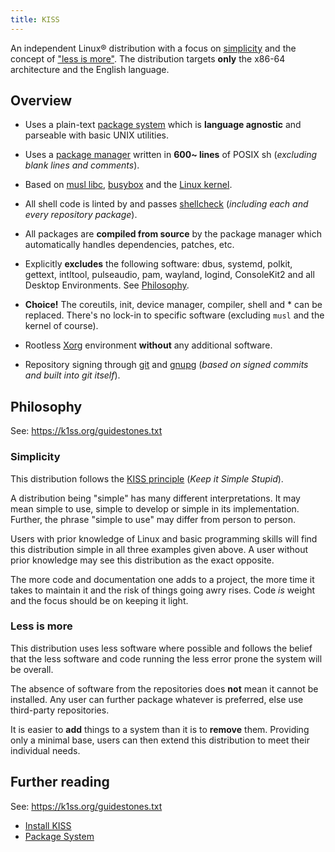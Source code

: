 ```yaml
---
title: KISS
---
```


An independent Linux® distribution with a focus on [simplicity](#simplicity) and the concept of ["less is more"](#less-is-more). The distribution targets **only** the x86-64 architecture and the English language.


## Overview

- Uses a plain-text [package system](/package-system.txt) which is **language agnostic** and parseable with basic UNIX utilities.

- Uses a [package manager](https://github.com/kisslinux/kiss) written in **600~ lines** of POSIX sh (*excluding blank lines and comments*).

- Based on [musl libc](https://www.musl-libc.org/), [busybox](https://busybox.net/) and the [Linux kernel](https://kernel.org).

- All shell code is linted by and passes [shellcheck](https://www.shellcheck.net/) (*including each and every repository package*).

- All packages are **compiled from source** by the package manager which automatically handles dependencies, patches, etc.

- Explicitly **excludes** the following software: dbus, systemd, polkit, gettext, intltool, pulseaudio, pam, wayland, logind, ConsoleKit2 and all Desktop Environments. See [Philosophy](#philosophy).

- **Choice!** The coreutils, init, device manager, compiler, shell and \* can be replaced. There's no lock-in to specific software (excluding `musl` and the kernel of course).

- Rootless [Xorg](https://x.org) environment **without** any additional software.

- Repository signing through [git](https://git-scm.com/) and [gnupg](https://www.gnupg.org/) (*based on signed commits and built into git itself*).


## Philosophy

See: <https://k1ss.org/guidestones.txt>

### Simplicity

This distribution follows the [KISS principle](https://en.wikipedia.org/wiki/KISS_principle) (*Keep it Simple Stupid*).

A distribution being "simple" has many different interpretations. It may mean simple to use, simple to develop or simple in its implementation. Further, the phrase "simple to use" may differ from person to person.

Users with prior knowledge of Linux and basic programming skills will find this distribution simple in all three examples given above. A user without prior knowledge may see this distribution as the exact opposite.

The more code and documentation one adds to a project, the more time it takes to maintain it and the risk of things going awry rises. Code *is* weight and the focus should be on keeping it light.

### Less is more

This distribution uses less software where possible and follows the belief that the less software and code running the less error prone the system will be overall.

The absence of software from the repositories does **not** mean it cannot be installed. Any user can further package whatever is preferred, else use third-party repositories.

It is easier to **add** things to a system than it is to **remove** them. Providing only a minimal base, users can then extend this distribution to meet their individual needs.


## Further reading

See: <https://k1ss.org/guidestones.txt>

- [Install KISS](/pages/install)
- [Package System](/package-system.txt)
